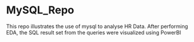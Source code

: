 # MySQL_Repo
This repo illustrates the use of mysql to analyse HR Data. After performing EDA, the SQL result set from the queries were visualized using PowerBI
